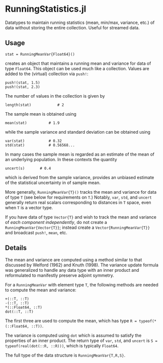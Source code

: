 # RunningStatistics.jl

Datatypes to maintain running statistics (mean, min/max, variance, etc.) of data without storing the entire collection. Useful for streamed data.

## Usage

```
stat = RunningMeanVar{Float64}()
```
creates an object that maintains a running mean and variance for data of type `Float64`.  This object can be used much like a collection. Values are
added to the (virtual) collection via `push!`:
```
push!(stat, 1.5)
push!(stat, 2.3)
```
The number of values in the collection is given by
```
length(stat)			# 2
```
The sample mean is obtained using
```
mean(stat)			# 1.9
```
while the sample variance and standard deviation can be obtained using
```
var(stat)			# 0.32
std(stat)			# 0.56568...
```
In many cases the sample mean is regarded as an estimate of the mean of an underlying population. In these contexts the quantity
```
uncert(s)		# 0.4
```
which is derived from the sample variance, provides an unbiased estimate of the statistical uncertainty in of sample mean.

More generally, `RunningMeanVar{T}()` tracks the mean and variance for data of type `T` (see below for requirements on `T`.)  Notably, `var`, `std`, and `uncert` generally return real scalars corresponding to distances in `T` space, even when `T` is a vector type.

If you have data of type `Vector{T}` and wish to track the mean and variance of *each component independently*, do not create a `RunningMeanVar{Vector{T}}`; instead create a `Vector{RunningMeanVar{T}}` and broadcast `push!`, `mean`, etc.


## Details

The mean and variance are computed using a method similar to that discussed by Welford (1962) and Knuth (1998).  The variance update formula was generalized to handle any data type with an inner product and reformulated to manifestly preserve adjoint symmetry.

For a `RunningMeanVar` with element type `T`, the following methods are needed to compute the mean and variance:
```
+(::T, ::T)
-(::T, ::T)
*(::Float64, ::T)
dot(::T, ::T)
```


The first three are used to compute the mean, which has type `R = typeof(*(::Float64, ::T))`.

The variance is computed using `dot` which is assumed to satisfy the properties of an inner product. The return type of `var`, `std`, and `uncert` is `S = typeof(real(dot(::R, ::R)))`, which is typically `Float64`.

The full type of the data structure is `RunningMeanVar{T,R,S}`.

